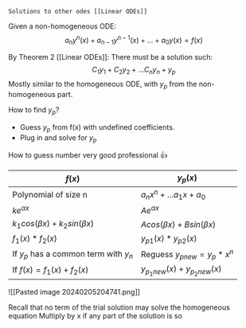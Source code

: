	Solutions to other odes [[Linear ODEs]]

Given a non-homogeneous ODE:
$$a_ny^n(x)+a_{n-1}y^{n-1}(x)+...+a_0y(x)=f(x)$$

By Theorem 2 [[Linear ODEs]]:
There must be a solution such:
$$C_1y_1+C_2y_2+...C_ny_n+y_p$$
Mostly similar to the homogeneous ODE, with $y_p$ from the non-homogeneous part.

How to find $y_p$?
- Guess $y_p$ from f(x) with undefined coefficients.
- Plug in and solve for $y_p$

How to guess number very good professional :thumbsup:

| $f(x)$ | $y_p(x)$ |
| ---- | ---- |
| Polynomial of size n | $a_nx^n+...a_1x+a_0$ |
| $ke^{\alpha x}$ | $Ae^{\alpha x}$ |
| $k_1cos(\beta x)+k_2sin(\beta x)$ | $Acos(\beta x)+Bsin(\beta x)$ |
| $f_1(x) * f_2(x)$ | $y_{p1}(x)*y_{p2}(x)$ |
| If $y_p$ has a common term with $y_n$ | Reguess $y_{pnew}=y_p*x^n$  |
| If $f(x)=f_1(x)+f_2(x)$ | $y_{p_1new}(x)+y_{p_2new}(x)$ |
![[Pasted image 20240205204741.png]]

Recall that no term of the trial solution may solve the homogeneous equation
Multiply by x if any part of the solution is so
